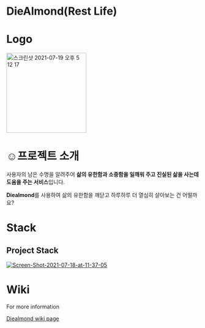 # DieAlmond(Rest Life)
# Logo
<img width="209" alt="스크린샷 2021-07-19 오후 5 12 17" src="https://user-images.githubusercontent.com/73059210/127106052-ad72a13a-85d5-4f1a-a8c7-51d5750fcb7c.png">

# ☺프로젝트 소개
사용자의 남은 수명을 알려주어 **삶의 유한함과 소중함을 일깨워 주고 진실된 삶을 사는데 도움을 주는 서비스**입니다.

**Diealmond**를 사용하여 삶의 유한함을 깨닫고 하루하루 더 열심히 살아보는 건 어떨까요?

# Stack
## Project Stack
<a href="https://ibb.co/GFY1Dw9"><img src="https://i.ibb.co/Lvjqywr/Screen-Shot-2021-07-18-at-11-37-05.png" alt="Screen-Shot-2021-07-18-at-11-37-05" border="0"></a>

# Wiki
For more information 

[Diealmond wiki page](https://github.com/codestates/DieAlmond-client/wiki)
